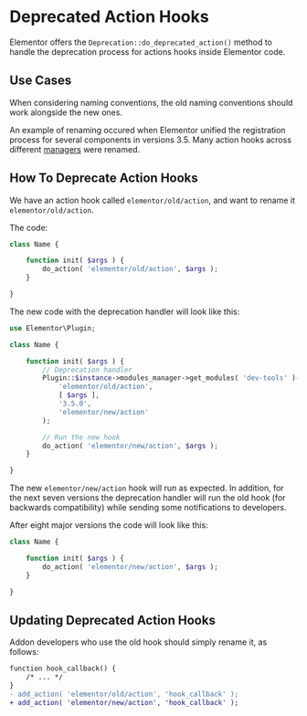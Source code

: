 # Deprecated Action Hooks

<Badge type="tip" vertical="top" text="Elementor Core" /> <Badge type="warning" vertical="top" text="Intermediate" />

Elementor offers the `Deprecation::do_deprecated_action()` method to handle the deprecation process for actions hooks inside Elementor code.

## Use Cases

When considering naming conventions, the old naming conventions should work alongside the new ones.

An example of renaming occured when Elementor unified the registration process for several components in versions 3.5. Many action hooks across different [managers](./../managers/) were renamed.

## How To Deprecate Action Hooks

We have an action hook called `elementor/old/action`, and want to rename it `elementor/old/action`.

The code:

```php
class Name {

	function init( $args ) {
		do_action( 'elementor/old/action', $args );
	}

}
```

The new code with the deprecation handler will look like this:

```php
use Elementor\Plugin;

class Name {

	function init( $args ) {
		// Deprecation handler
		Plugin::$instance->modules_manager->get_modules( 'dev-tools' )->deprecation->do_deprecated_action(
			'elementor/old/action',
			[ $args ],
			'3.5.0',
			'elementor/new/action'
		);

		// Run the new hook
		do_action( 'elementor/new/action', $args );
	}

}
```

The new `elementor/new/action` hook will run as expected. In addition, for the next seven versions the deprecation handler will run the old hook (for backwards compatibility) while sending some notifications to developers. 

After eight major versions the code will look like this:

```php
class Name {

	function init( $args ) {
		do_action( 'elementor/new/action', $args );
	}

}
```

## Updating Deprecated Action Hooks

Addon developers who use the old hook should simply rename it, as follows:

```diff
function hook_callback() {
	/* ... */
}
- add_action( 'elementor/old/action', 'hook_callback' );
+ add_action( 'elementor/new/action', 'hook_callback' );
```

